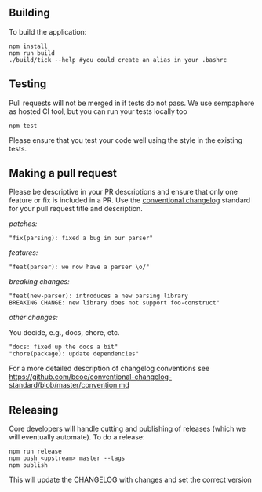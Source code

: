 
## Building

To build the application:

    npm install
    npm run build
    ./build/tick --help #you could create an alias in your .bashrc

## Testing

Pull requests will not be merged in if tests do not pass. We use sempaphore as
hosted CI tool, but you can run your tests locally too

    npm test

Please ensure that you test your code well using the style in the existing
tests.

## Making a pull request

Please be descriptive in your PR descriptions and ensure that only one feature
or fix is included in a PR. Use the [conventional changelog](https://github.com/conventional-changelog/standard-version#commit-message-convention-at-a-glance)
standard for your pull request title and description.

_patches:_

    "fix(parsing): fixed a bug in our parser"

_features:_

    "feat(parser): we now have a parser \o/"

_breaking changes:_

    "feat(new-parser): introduces a new parsing library
    BREAKING CHANGE: new library does not support foo-construct"

_other changes:_

You decide, e.g., docs, chore, etc.

    "docs: fixed up the docs a bit"
    "chore(package): update dependencies"

For a more detailed description of changelog conventions see
https://github.com/bcoe/conventional-changelog-standard/blob/master/convention.md

## Releasing

Core developers will handle cutting and publishing of releases (which we will
eventually automate). To do a release:

    npm run release
    npm push <upstream> master --tags
    npm publish

This will update the CHANGELOG with changes and set the correct version
